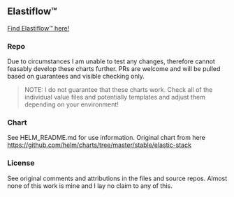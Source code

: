## Elastiflow&trade;

[Find Elastiflow&trade; here!](https://github.com/robcowart/elastiflow)

### Repo

Due to circumstances I am unable to test any changes, therefore cannot feasably develop these charts further. PRs are welcome and will be pulled based on guarantees and visible checking only.

> NOTE: I do not guarantee that these charts work. Check all of the individual value files and potentially templates and adjust them depending on your environment!

### Chart

See HELM_README.md for use information. Original chart from here https://github.com/helm/charts/tree/master/stable/elastic-stack

### License

See original comments and attributions in the files and source repos. Almost none of this work is mine and I lay no claim to any of this.
